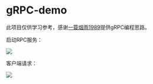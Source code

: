 # gRPC-demo

此项目仅供学习参考，感谢[一蓑烟雨1989](https://blog.csdn.net/wangshubo1989)提供gRPC编程思路。

启动RPC服务：

<img src="https://123.207.71.77/wp-content/uploads/2020/06/QQ%E6%88%AA%E5%9B%BE20200610191219.png"  />

客户端请求：

<img src="https://123.207.71.77/wp-content/uploads/2020/06/QQ%E6%88%AA%E5%9B%BE20200610191236.png"  />
